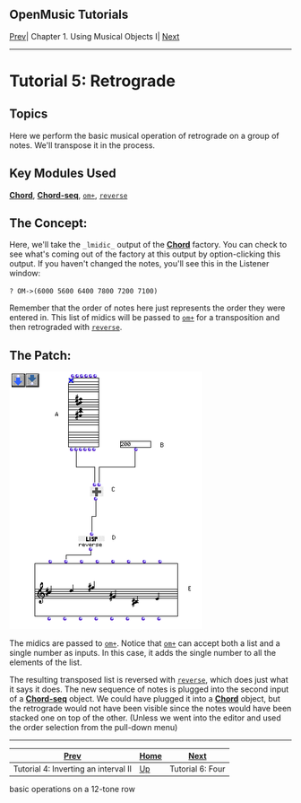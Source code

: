 OpenMusic Tutorials  
---  
[Prev](tut.gen.4.sgm)| Chapter 1. Using Musical Objects I|
[Next](tut.gen.6)  
  
* * *

# Tutorial 5: Retrograde

## Topics

Here we perform the basic musical operation of retrograde on a group of notes.
We'll transpose it in the process.

## Key Modules Used

[ **Chord**](chord), [**Chord-seq**](chord-seq),
[`om+`](omplus), [`reverse`](reverse)

## The Concept:

Here, we'll take the `_lmidic_` output of the [**Chord**](chord) factory.
You can check to see what's coming out of the factory at this output by
option-clicking this output. If you haven't changed the notes, you'll see this
in the Listener window:

`? OM->(6000 5600 6400 7800 7200 7100)`

Remember that the order of notes here just represents the order they were
entered in. This list of midics will be passed to [`om+`](omplus) for a
transposition and then retrograded with [`reverse`](reverse).

## The Patch:

![](figures/tutorials/general/5a.png)

The midics are passed to [`om+`](omplus). Notice that
[`om+`](omplus) can accept both a list and a single number as inputs. In
this case, it adds the single number to all the elements of the list.

The resulting transposed list is reversed with [`reverse`](reverse),
which does just what it says it does. The new sequence of notes is plugged
into the second input of a [**Chord-seq**](chord-seq) object. We could
have plugged it into a [**Chord**](chord) object, but the retrograde
would not have been visible since the notes would have been stacked one on top
of the other. (Unless we went into the editor and used the order selection
from the pull-down menu)

* * *

[Prev](tut.gen.4.sgm)| [Home](index)| [Next](tut.gen.6)  
---|---|---  
Tutorial 4: Inverting an interval II| [Up](tut.gen.1-9)| Tutorial 6: Four
basic operations on a 12-tone row


